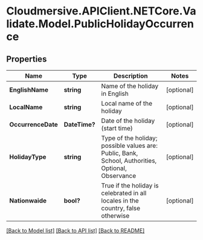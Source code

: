 # Cloudmersive.APIClient.NETCore.Validate.Model.PublicHolidayOccurrence
## Properties

Name | Type | Description | Notes
------------ | ------------- | ------------- | -------------
**EnglishName** | **string** | Name of the holiday in English | [optional] 
**LocalName** | **string** | Local name of the holiday | [optional] 
**OccurrenceDate** | **DateTime?** | Date of the holiday (start time) | [optional] 
**HolidayType** | **string** | Type of the holiday; possible values are: Public, Bank, School, Authorities, Optional, Observance | [optional] 
**Nationwaide** | **bool?** | True if the holiday is celebrated in all locales in the country, false otherwise | [optional] 

[[Back to Model list]](../README.md#documentation-for-models) [[Back to API list]](../README.md#documentation-for-api-endpoints) [[Back to README]](../README.md)

